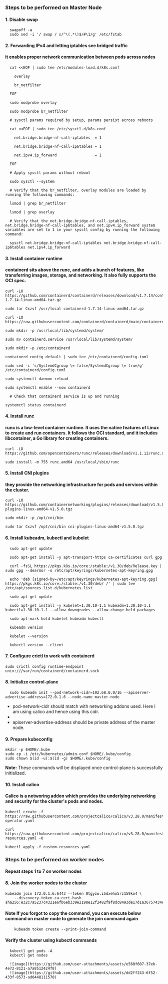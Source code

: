 
### Steps to be performed on Master Node

#### 1. Disable swap

      swapoff -a
      sudo sed -i '/ swap / s/^\(.*\)$/#\1/g' /etc/fstab

#### 2. Forwarding IPv4 and letting iptables see bridged traffic

#### it enables proper network communication between pods across nodes

      cat <<EOF | sudo tee /etc/modules-load.d/k8s.conf
       
        overlay
        
        br_netfilter
      
      EOF
      
      sudo modprobe overlay
      
      sudo modprobe br_netfilter

      # sysctl params required by setup, params persist across reboots
      
      cat <<EOF | sudo tee /etc/sysctl.d/k8s.conf
      
        net.bridge.bridge-nf-call-iptables  = 1
        
        net.bridge.bridge-nf-call-ip6tables = 1
        
        net.ipv4.ip_forward                 = 1
      
      EOF

      # Apply sysctl params without reboot
      
      sudo sysctl --system

      # Verify that the br_netfilter, overlay modules are loaded by running the following commands:
      
      lsmod | grep br_netfilter
      
      lsmod | grep overlay

      # Verify that the net.bridge.bridge-nf-call-iptables, net.bridge.bridge-nf-call-ip6tables, and net.ipv4.ip_forward system variables are set to 1 in your sysctl config by running the following command:
      
      sysctl net.bridge.bridge-nf-call-iptables net.bridge.bridge-nf-call-ip6tables net.ipv4.ip_forward

#### 3. Install container runtime

#### containerd sits above the runc, and adds a bunch of features, like transferring images, storage, and networking. It also fully supports the OCI spec.

    curl -LO https://github.com/containerd/containerd/releases/download/v1.7.14/containerd-1.7.14-linux-amd64.tar.gz
    
    sudo tar Cxzvf /usr/local containerd-1.7.14-linux-amd64.tar.gz
    
    curl -LO https://raw.githubusercontent.com/containerd/containerd/main/containerd.service
    
    sudo mkdir -p /usr/local/lib/systemd/system/
    
    sudo mv containerd.service /usr/local/lib/systemd/system/
    
    sudo mkdir -p /etc/containerd
    
    containerd config default | sudo tee /etc/containerd/config.toml
    
    sudo sed -i 's/SystemdCgroup \= false/SystemdCgroup \= true/g' /etc/containerd/config.toml
    
    sudo systemctl daemon-reload
    
    sudo systemctl enable --now containerd

      # Check that containerd service is up and running
    
    systemctl status containerd

#### 4. Install runc

#### runc is a low-level container runtime. It uses the native features of Linux to create and run containers. It follows the OCI standard, and it includes libcontainer, a Go library for creating containers.

    curl -LO https://github.com/opencontainers/runc/releases/download/v1.1.12/runc.amd64
    
    sudo install -m 755 runc.amd64 /usr/local/sbin/runc

#### 5. Install CNI plugins

#### they provide the networking infrastructure for pods and services within the cluster.

    curl -LO https://github.com/containernetworking/plugins/releases/download/v1.5.0/cni-plugins-linux-amd64-v1.5.0.tgz
    
    sudo mkdir -p /opt/cni/bin
    
    sudo tar Cxzvf /opt/cni/bin cni-plugins-linux-amd64-v1.5.0.tgz

#### 6. Install kubeadm, kubectl and kubelet

      sudo apt-get update
      
      sudo apt-get install -y apt-transport-https ca-certificates curl gpg

      curl -fsSL https://pkgs.k8s.io/core:/stable:/v1.30/deb/Release.key | sudo gpg --dearmor -o /etc/apt/keyrings/kubernetes-apt-keyring.gpg
      
      echo 'deb [signed-by=/etc/apt/keyrings/kubernetes-apt-keyring.gpg] https://pkgs.k8s.io/core:/stable:/v1.30/deb/ /' | sudo tee /etc/apt/sources.list.d/kubernetes.list

      sudo apt-get update
      
      sudo apt-get install -y kubelet=1.30.10-1.1 kubeadm=1.30.10-1.1 kubectl=1.30.10-1.1 --allow-downgrades --allow-change-held-packages
      
      sudo apt-mark hold kubelet kubeadm kubectl

      kubeadm version
      
      kubelet --version
      
      kubectl version --client

#### 7. Configure crictl to work with containerd

    sudo crictl config runtime-endpoint unix:///var/run/containerd/containerd.sock

#### 8. Initialize control-plane 

      sudo kubeadm init --pod-network-cidr=192.68.0.0/16 --apiserver-advertise-address=172.0.1.6 --node-name master-node

- pod-network-cidr should match with networking addons used. Here I am using calico and hence using this cidr.
- 
- apiserver-advertise-address should be private address of the master node.

#### 9. Prepare kubeconfig

    mkdir -p $HOME/.kube
    sudo cp -i /etc/kubernetes/admin.conf $HOME/.kube/config
    sudo chown $(id -u):$(id -g) $HOME/.kube/config

__Note:__ These commands will be displayed once control-plane is successfully initialized.

#### 10. Install calico

#### Calico is a networing addon which  provides the underlying networking and security for the cluster's pods and nodes.

    kubectl create -f https://raw.githubusercontent.com/projectcalico/calico/v3.28.0/manifests/tigera-operator.yaml

    curl https://raw.githubusercontent.com/projectcalico/calico/v3.28.0/manifests/custom-resources.yaml -O

    kubectl apply -f custom-resources.yaml


### Steps to be performed on worker nodes

#### Repeat steps __1__ to __7__ on worker nodes

#### 8. Join the worker nodes to the cluster

    kubeadm join 172.0.1.6:6443 --token 0tgyzw.i5dxeho5rz159ko4 \
        --discovery-token-ca-cert-hash sha256:e32c7a5237c4321e6fb6eb339e2198e12f2482f9f8dc8493de17d1a36757434e

#### __Note__ If you forgot to copy the command, you can execute below command on master node to generate the join command again

        kubeadm token create --print-join-command

#### Verify the cluster using kubectl commands

      kubectl get pods -A
      kubectl get nodes

      ![image](https://github.com/user-attachments/assets/e568f607-37eb-4e72-8121-a7a8512424f8)
      ![image](https://github.com/user-attachments/assets/dd2ff243-6f52-433f-8573-ad0448111570)




